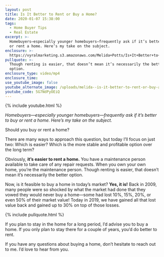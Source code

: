 ```yaml
---
layout: post
title: Is It Better to Rent or Buy a Home?
date: 2020-01-07 15:38:00
tags:
  - Home Buyer Tips
  - Real Estate
excerpt: >-
  Homebuyers—especially younger homebuyers—frequently ask if it’s better to buy
  or rent a home. Here’s my take on the subject.
enclosure: >-
  https://vyralmarketing.s3.amazonaws.com/Melida+Potts/Is+It+Better+to+Rent+or+Buy+a+Home_.mp4
pullquote: >-
  Though renting is easier, that doesn’t mean it’s necessarily the better
  option.
enclosure_type: video/mp4
enclosure_time:
use_youtube_image: false
youtube_alternate_image: /uploads/melida--is-it-better-to-rent-or-buy-a-home-youtube.jpg
youtube_code: 5G7NdPyOEiQ
---
```


{% include youtube.html %}

*Homebuyers—especially younger homebuyers—frequently ask if it’s better to buy or rent a home. Here’s my take on the subject.*

Should you buy or rent a home?

There are many ways to approach this question, but today I’ll focus on just two: Which is easier? Which is the more stable and profitable option over the long term?

Obviously, **it’s easier to rent a home.** You have a maintenance person available to take care of any repair requests. When you own your own home, you’re the maintenance person. Though renting is easier, that doesn’t mean it’s necessarily the better option.

Now, is it feasible to buy a home in today’s market? **Yes, it is\!** Back in 2009, many people were so shocked by what the market had done that they vowed they would never buy a home—some had lost 10%, 15%, 20%, or even 50% of their market value\! Today in 2019, we have gained all that lost value back and gained up to 30% on top of those losses.

{% include pullquote.html %}

If you plan to stay in the home for a long period, I’d advise you to buy a home. If you only plan to stay there for a couple of years, you’d do better to rent.

If you have any questions about buying a home, don’t hesitate to reach out to me. I’d love to hear from you.